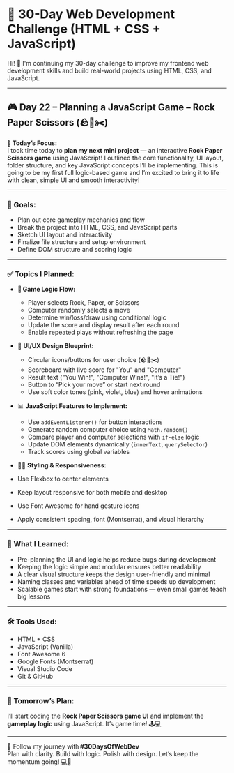 # 🚀 30-Day Web Development Challenge (HTML + CSS + JavaScript)

Hi! 👋 I'm continuing my 30-day challenge to improve my frontend web development skills and build real-world projects using HTML, CSS, and JavaScript.

---

## 🎮 Day 22 – Planning a JavaScript Game – Rock Paper Scissors (🪨📄✂️)

📌 **Today’s Focus:**  
I took time today to **plan my next mini project** — an interactive **Rock Paper Scissors game** using JavaScript! I outlined the core functionality, UI layout, folder structure, and key JavaScript concepts I’ll be implementing. This is going to be my first full logic-based game and I’m excited to bring it to life with clean, simple UI and smooth interactivity!

---

### 🎯 Goals:

- Plan out core gameplay mechanics and flow  
- Break the project into HTML, CSS, and JavaScript parts  
- Sketch UI layout and interactivity  
- Finalize file structure and setup environment  
- Define DOM structure and scoring logic

---

### ✅ Topics I Planned:

- 🧠 **Game Logic Flow:**  
  - Player selects Rock, Paper, or Scissors  
  - Computer randomly selects a move  
  - Determine win/loss/draw using conditional logic  
  - Update the score and display result after each round  
  - Enable repeated plays without refreshing the page

- 🎨 **UI/UX Design Blueprint:**  
  - Circular icons/buttons for user choice (🪨📄✂️)  
  - Scoreboard with live score for "You" and "Computer"  
  - Result text ("You Win!", "Computer Wins!", "It’s a Tie!")  
  - Button to “Pick your move” or start next round  
  - Use soft color tones (pink, violet, blue) and hover animations

- 📊 **JavaScript Features to Implement:**  
  - Use `addEventListener()` for button interactions  
  - Generate random computer choice using `Math.random()`  
  - Compare player and computer selections with `if-else` logic  
  - Update DOM elements dynamically (`innerText`, `querySelector`)  
  - Track scores using global variables

- 🧑‍🎨 **Styling & Responsiveness:**  
- Use Flexbox to center elements  
- Keep layout responsive for both mobile and desktop  
- Use Font Awesome for hand gesture icons  
- Apply consistent spacing, font (Montserrat), and visual hierarchy

---

### 🧠 What I Learned:

- Pre-planning the UI and logic helps reduce bugs during development  
- Keeping the logic simple and modular ensures better readability  
- A clear visual structure keeps the design user-friendly and minimal  
- Naming classes and variables ahead of time speeds up development  
- Scalable games start with strong foundations — even small games teach big lessons

---

### 🛠️ Tools Used:

- HTML + CSS  
- JavaScript (Vanilla)  
- Font Awesome 6  
- Google Fonts (Montserrat)  
- Visual Studio Code  
- Git & GitHub  

---

### 📌 Tomorrow’s Plan:

I’ll start coding the **Rock Paper Scissors game UI** and implement the **gameplay logic** using JavaScript. It’s game time! 🕹️💻

---

🔖 Follow my journey with **#30DaysOfWebDev**  
Plan with clarity. Build with logic. Polish with design. Let’s keep the momentum going! 💻🚀
